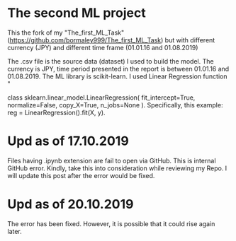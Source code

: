 # The second ML project
This the fork of my "The_first_ML_Task"(https://github.com/bormaley999/The_first_ML_Task) but with different currency (JPY) and different time frame (01.01.16 and 01.08.2019)

The .csv file is the source data (dataset) I used to build the model. The currency is JPY, time period presented in the report is between 01.01.16 and 01.08.2019. The ML library is scikit-learn. I used Linear Regression function "

class sklearn.linear_model.LinearRegression(
  fit_intercept=True, 
  normalize=False, 
  copy_X=True, 
  n_jobs=None
).
Specifically, this example: reg = LinearRegression().fit(X, y).

# Upd as of 17.10.2019
Files having .ipynb extension are fail to open via GitHub. This is internal GitHub error. Kindly, take this into consideration while reviewing my Repo. I will update this post after the error would be fixed.

# Upd as of 20.10.2019
The error has been fixed. However, it is possible that it could rise again later.
